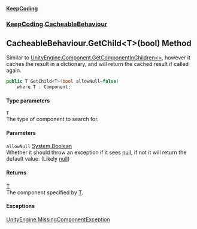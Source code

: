 #### [KeepCoding](index.md 'index')
### [KeepCoding](KeepCoding.md 'KeepCoding').[CacheableBehaviour](CacheableBehaviour.md 'KeepCoding.CacheableBehaviour')
## CacheableBehaviour.GetChild&lt;T&gt;(bool) Method
Similar to [UnityEngine.Component.GetComponentInChildren&lt;&gt;](https://docs.microsoft.com/en-us/dotnet/api/UnityEngine.Component.GetComponentInChildren--1 'UnityEngine.Component.GetComponentInChildren``1'), however it caches the result in a dictionary, and will return the cached result if called again.  
```csharp
public T GetChild<T>(bool allowNull=false)
    where T : Component;
```
#### Type parameters
<a name='KeepCoding_CacheableBehaviour_GetChild_T_(bool)_T'></a>
`T`  
The type of component to search for.
  
#### Parameters
<a name='KeepCoding_CacheableBehaviour_GetChild_T_(bool)_allowNull'></a>
`allowNull` [System.Boolean](https://docs.microsoft.com/en-us/dotnet/api/System.Boolean 'System.Boolean')  
Whether it should throw an exception if it sees [null](https://docs.microsoft.com/en-us/dotnet/csharp/language-reference/keywords/null 'https://docs.microsoft.com/en-us/dotnet/csharp/language-reference/keywords/null'), if not it will return the default value. (Likely [null](https://docs.microsoft.com/en-us/dotnet/csharp/language-reference/keywords/null 'https://docs.microsoft.com/en-us/dotnet/csharp/language-reference/keywords/null'))
  
#### Returns
[T](CacheableBehaviour_GetChild_IvSXMV2qb80Tc1NT5CnqGg.md#KeepCoding_CacheableBehaviour_GetChild_T_(bool)_T 'KeepCoding.CacheableBehaviour.GetChild&lt;T&gt;(bool).T')  
The component specified by [T](CacheableBehaviour_GetChild_IvSXMV2qb80Tc1NT5CnqGg.md#KeepCoding_CacheableBehaviour_GetChild_T_(bool)_T 'KeepCoding.CacheableBehaviour.GetChild&lt;T&gt;(bool).T').
#### Exceptions
[UnityEngine.MissingComponentException](https://docs.microsoft.com/en-us/dotnet/api/UnityEngine.MissingComponentException 'UnityEngine.MissingComponentException')  
